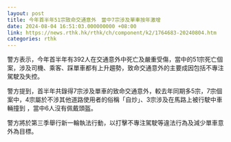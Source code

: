 ```yaml
---
layout: post
title: 今年首半年51宗致命交通意外　當中7宗涉及單車按年激增
date: 2024-08-04 16:51:03.000000000 +08:00
link: https://news.rthk.hk/rthk/ch/component/k2/1764683-20240804.htm
categories: rthk
---
```


警方表示，今年首半年有392人在交通意外中死亡及嚴重受傷，當中的51宗死亡個案，涉及司機、乘客、踩單車都有上升趨勢，致命交通意外的主要成因包括不專注駕駛及失控。

警方提到，首半年共錄得7宗涉及單車的致命交通意外，較去年同期多5宗，7宗個案中，4宗屬於不涉其他道路使用者的俗稱「自炒」、3宗涉及在馬路上被行駛中車輛撞到 ，當中6人沒有佩戴頭盔。

警方將於第三季舉行新一輪執法行動，以打擊不專注駕駛等違法行為及減少單車意外為目標。
